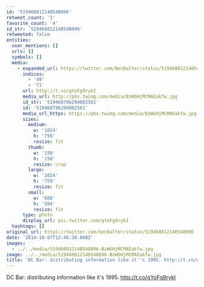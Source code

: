 ```yaml
---
id: '519468812140548096'
retweet_count: '1'
favorite_count: '4'
id_str: '519468812140548096'
retweeted: false
entities:
  user_mentions: []
  urls: []
  symbols: []
  media:
    - expanded_url: https://twitter.com/BenBalter/status/519468812140548096/photo/1
      indices:
        - '49'
        - '71'
      url: http://t.co/gYoFg9rykI
      media_url: http://pbs.twimg.com/media/BzWGHjMCMAEakfw.jpg
      id_str: '519468796294082561'
      id: '519468796294082561'
      media_url_https: https://pbs.twimg.com/media/BzWGHjMCMAEakfw.jpg
      sizes:
        medium:
          w: '1024'
          h: '759'
          resize: fit
        thumb:
          w: '150'
          h: '150'
          resize: crop
        large:
          w: '1024'
          h: '759'
          resize: fit
        small:
          w: '680'
          h: '504'
          resize: fit
      type: photo
      display_url: pic.twitter.com/gYoFg9rykI
  hashtags: []
original_url: https://twitter.com/benbalter/status/519468812140548096
date: '2014-10-07T12:46:30.000Z'
images:
  - ../../media/519468812140548096-BzWGHjMCMAEakfw.jpg
image: ../../media/519468812140548096-BzWGHjMCMAEakfw.jpg
title: 'DC Bar: distributing information like it''s 1995. http://t.co/gYoFg9rykI'
---
```


DC Bar: distributing information like it's 1995. http://t.co/gYoFg9rykI